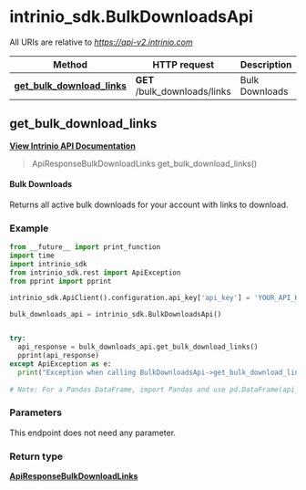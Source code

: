 # intrinio_sdk.BulkDownloadsApi

All URIs are relative to *https://api-v2.intrinio.com*

Method | HTTP request | Description
------------- | ------------- | -------------
[**get_bulk_download_links**](BulkDownloadsApi.md#get_bulk_download_links) | **GET** /bulk_downloads/links | Bulk Downloads



[//]: # (START_OPERATION)

[//]: # (CLASS:BulkDownloadsApi)

[//]: # (METHOD:get_bulk_download_links)

[//]: # (RETURN_TYPE:ApiResponseBulkDownloadLinks)

[//]: # (RETURN_TYPE_KIND:object)

[//]: # (RETURN_TYPE_DOC:ApiResponseBulkDownloadLinks.md)

[//]: # (OPERATION:get_bulk_download_links_v2)

[//]: # (ENDPOINT:/bulk_downloads/links)

[//]: # (DOCUMENT_LINK:BulkDownloadsApi.md#get_bulk_download_links)

## **get_bulk_download_links**

[**View Intrinio API Documentation**](https://docs.intrinio.com/documentation/python/get_bulk_download_links_v2)

[//]: # (START_OVERVIEW)

> ApiResponseBulkDownloadLinks get_bulk_download_links()

#### Bulk Downloads


Returns all active bulk downloads for your account with links to download.

[//]: # (END_OVERVIEW)

### Example
[//]: # (START_CODE_EXAMPLE)

```python
from __future__ import print_function
import time
import intrinio_sdk
from intrinio_sdk.rest import ApiException
from pprint import pprint

intrinio_sdk.ApiClient().configuration.api_key['api_key'] = 'YOUR_API_KEY'

bulk_downloads_api = intrinio_sdk.BulkDownloadsApi()


try:
  api_response = bulk_downloads_api.get_bulk_download_links()
  pprint(api_response)
except ApiException as e:
  print("Exception when calling BulkDownloadsApi->get_bulk_download_links: %s\n" % e)
    
# Note: For a Pandas DataFrame, import Pandas and use pd.DataFrame(api_response.property_name_dict) 
```
[//]: # (END_CODE_EXAMPLE)

[//]: # (START_DEFINITION)

### Parameters

[//]: # (START_PARAMETERS)

This endpoint does not need any parameter.
<br/>

[//]: # (END_PARAMETERS)

### Return type

[**ApiResponseBulkDownloadLinks**](ApiResponseBulkDownloadLinks.md)

[//]: # (END_OPERATION)

